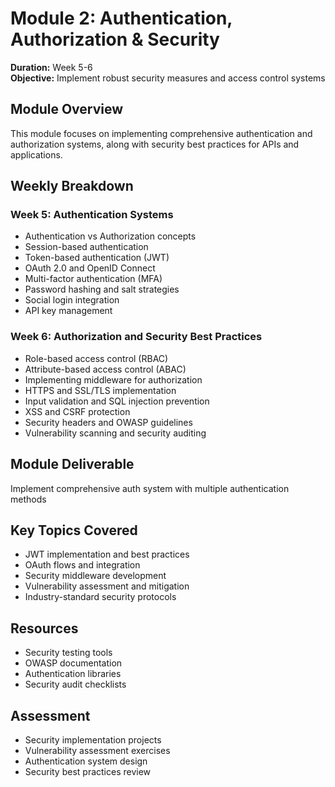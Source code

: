 # Module 2: Authentication, Authorization & Security

**Duration:** Week 5-6  
**Objective:** Implement robust security measures and access control systems

## Module Overview

This module focuses on implementing comprehensive authentication and authorization systems, along with security best practices for APIs and applications.

## Weekly Breakdown

### Week 5: Authentication Systems
- Authentication vs Authorization concepts
- Session-based authentication
- Token-based authentication (JWT)
- OAuth 2.0 and OpenID Connect
- Multi-factor authentication (MFA)
- Password hashing and salt strategies
- Social login integration
- API key management

### Week 6: Authorization and Security Best Practices
- Role-based access control (RBAC)
- Attribute-based access control (ABAC)
- Implementing middleware for authorization
- HTTPS and SSL/TLS implementation
- Input validation and SQL injection prevention
- XSS and CSRF protection
- Security headers and OWASP guidelines
- Vulnerability scanning and security auditing

## Module Deliverable
Implement comprehensive auth system with multiple authentication methods

## Key Topics Covered
- JWT implementation and best practices
- OAuth flows and integration
- Security middleware development
- Vulnerability assessment and mitigation
- Industry-standard security protocols

## Resources
- Security testing tools
- OWASP documentation
- Authentication libraries
- Security audit checklists

## Assessment
- Security implementation projects
- Vulnerability assessment exercises
- Authentication system design
- Security best practices review
